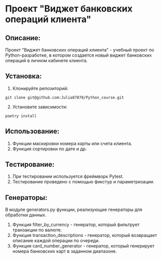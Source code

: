 # Проект "Виджет банковских операций клиента"

## Описание:

Проект "Виджет банковских операций клиента" - учебный проект по Python-разработке,
 в котором создается новый виджет банковских операций в личном кабинете клиента.

## Установка:

1. Клонируйте репозиторий:
```
git clone git@github.com:Julia87878/Python_course.git
```
2. Установите зависимости:
```
poetry install
```

## Использование:

1. Функции маскировки номера карты или счета клиента.
2. Функция сортировки по дате и др.

## Тестирование:

1. При тестировании используется фреймворк Pytest.
2. Тестирование проведено с помощью фикстур и параметризации.

## Генераторы:

В модуле generators.py функции, реализующие генераторы для обработки данных.
1. Функция filter_by_currency - генератор, который фильтрует транзакции 
по валюте.
2. Функция transaction_descriptions - генератор, который возвращает описание каждой операции по очереди.
3. Функция card_number_generator - генератор, который генерирует номера банковских карт в заданном диапазоне.